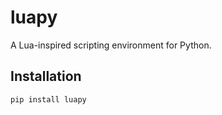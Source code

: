 # luapy

A Lua-inspired scripting environment for Python.

## Installation
```bash
pip install luapy